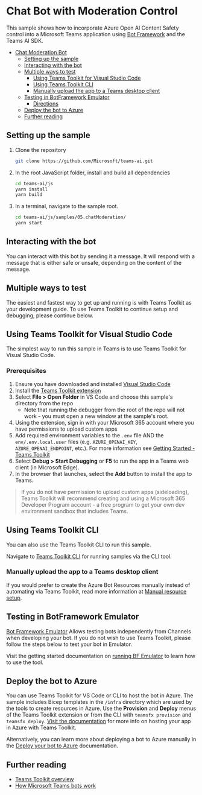 # Chat Bot with Moderation Control

This sample shows how to incorporate Azure Open AI Content Safety control into a Microsoft Teams application using [Bot Framework](https://dev.botframework.com) and the Teams AI SDK.

<!-- @import "[TOC]" {cmd="toc" depthFrom=1 depthTo=6 orderedList=false} -->

<!-- code_chunk_output -->

-   [Chat Moderation Bot](#chat-bot-with-moderation-control)
    -   [Setting up the sample](#setting-up-the-sample)
    -   [Interacting with the bot](#interacting-with-the-bot)
    -   [Multiple ways to test](#multiple-ways-to-test)
        -   [Using Teams Toolkit for Visual Studio Code](#using-teams-toolkit-for-visual-studio-code)
        -   [Using Teams Toolkit CLI](#using-teams-toolkit-cli)
        -   [Manually upload the app to a Teams desktop client](#manually-upload-the-app-to-a-teams-desktop-client)
    -   [Testing in BotFramework Emulator](#testing-in-botframework-emulator)
        -   [Directions](#directions)
    -   [Deploy the bot to Azure](#deploy-the-bot-to-azure)
    -   [Further reading](#further-reading)

<!-- /code_chunk_output -->

## Setting up the sample

1. Clone the repository

    ```bash
    git clone https://github.com/Microsoft/teams-ai.git
    ```

2. In the root JavaScript folder, install and build all dependencies

    ```bash
    cd teams-ai/js
    yarn install
    yarn build
    ```

3. In a terminal, navigate to the sample root.

    ```bash
    cd teams-ai/js/samples/05.chatModeration/
    yarn start
    ```

## Interacting with the bot

You can interact with this bot by sending it a message. It will respond with a message that is either safe or unsafe, depending on the content of the message.

## Multiple ways to test

The easiest and fastest way to get up and running is with Teams Toolkit as your development guide. To use Teams Toolkit to continue setup and debugging, please continue below.

## Using Teams Toolkit for Visual Studio Code

The simplest way to run this sample in Teams is to use Teams Toolkit for Visual Studio Code.

### Prerequisites

1. Ensure you have downloaded and installed [Visual Studio Code](https://code.visualstudio.com/docs/setup/setup-overview)
1. Install the [Teams Toolkit extension](https://marketplace.visualstudio.com/items?itemName=TeamsDevApp.ms-teams-vscode-extension)
1. Select **File > Open Folder** in VS Code and choose this sample's directory from the repo
    - Note that running the debugger from the root of the repo will not work - you must open a new window at the sample's root.
1. Using the extension, sign in with your Microsoft 365 account where you have permissions to upload custom apps
1. Add required environment variables to the `.env` file AND the `env/.env.local.user` files (e.g. `AZURE_OPENAI_KEY`, `AZURE_OPENAI_ENDPOINT`, etc.). For more information see [Getting Started - Teams Toolkit](https://github.com/microsoft/teams-ai/tree/main/getting-started/OTHER/TEAMS-TOOLKIT.md)
1. Select **Debug > Start Debugging** or **F5** to run the app in a Teams web client (in Microsoft Edge).
1. In the browser that launches, select the **Add** button to install the app to Teams.

> If you do not have permission to upload custom apps (sideloading), Teams Toolkit will recommend creating and using a Microsoft 365 Developer Program account - a free program to get your own dev environment sandbox that includes Teams.

## Using Teams Toolkit CLI

You can also use the Teams Toolkit CLI to run this sample.

Navigate to [Teams Toolkit CLI](https://github.com/microsoft/teams-ai/tree/main/getting-started/OTHER/TEAMS-TOOLKIT.md#teams-toolkit-cli) for running samples via the CLI tool.

### Manually upload the app to a Teams desktop client

If you would prefer to create the Azure Bot Resources manually instead of automating via Teams Toolkit, read more information at [Manual resource setup](../../../getting-started/OTHER/MANUAL-RESOURCE-SETUP.md).

## Testing in BotFramework Emulator

[Bot Framework Emulator](https://github.com/microsoft/BotFramework-Emulator) Allows testing bots independently from Channels when developing your bot. If you do not wish to use Teams Toolkit, please follow the steps below to test your bot in Emulator.

Visit the getting started documentation on [running BF Emulator](../../../getting-started/OTHER/BOTFRAMEWORK-EMULATOR.md) to learn how to use the tool.

## Deploy the bot to Azure

You can use Teams Toolkit for VS Code or CLI to host the bot in Azure. The sample includes Bicep templates in the `/infra` directory which are used by the tools to create resources in Azure. Use the **Provision** and **Deploy** menus of the Teams Toolkit extension or from the CLI with `teamsfx provision` and `teamsfx deploy`. [Visit the documentation](https://learn.microsoft.com/en-us/microsoftteams/platform/toolkit/provision) for more info on hosting your app in Azure with Teams Toolkit.

Alternatively, you can learn more about deploying a bot to Azure manually in the [Deploy your bot to Azure](https://aka.ms/azuredeployment) documentation.

## Further reading

-   [Teams Toolkit overview](https://learn.microsoft.com/en-us/microsoftteams/platform/toolkit/teams-toolkit-fundamentals)
-   [How Microsoft Teams bots work](https://docs.microsoft.com/en-us/azure/bot-service/bot-builder-basics-teams?view=azure-bot-service-4.0&tabs=javascript)
